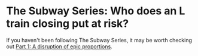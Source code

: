 # The Subway Series: Who does an L train closing put at risk?

If you haven't been following The Subway Series, it may be worth checking out [Part 1: A disruption of epic proportions](../part1/content.md).
